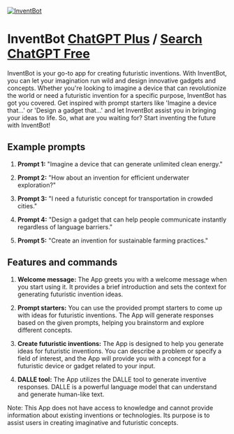 
[![InventBot](https://files.oaiusercontent.com/file-D9uM3kWHUrhKE29GtGOOxfK1?se=2123-10-18T23%3A59%3A03Z&sp=r&sv=2021-08-06&sr=b&rscc=max-age%3D31536000%2C%20immutable&rscd=attachment%3B%20filename%3D1a198537-281d-4498-811f-c8be054f8a09.webp&sig=2yjwJ3UwTJ6Muups8iiMMD7iQjUrQIF8IjzBYpQAXiY%3D)](https://chat.openai.com/g/g-qtqhMFHcq-inventbot)

# InventBot [ChatGPT Plus](https://chat.openai.com/g/g-qtqhMFHcq-inventbot) / [Search ChatGPT Free](https://gptcall.net/index.html#/?search=InventBot)

InventBot is your go-to app for creating futuristic inventions. With InventBot, you can let your imagination run wild and design innovative gadgets and concepts. Whether you're looking to imagine a device that can revolutionize the world or need a futuristic invention for a specific purpose, InventBot has got you covered. Get inspired with prompt starters like 'Imagine a device that...' or 'Design a gadget that...' and let InventBot assist you in bringing your ideas to life. So, what are you waiting for? Start inventing the future with InventBot!

## Example prompts

1. **Prompt 1:** "Imagine a device that can generate unlimited clean energy."

2. **Prompt 2:** "How about an invention for efficient underwater exploration?"

3. **Prompt 3:** "I need a futuristic concept for transportation in crowded cities."

4. **Prompt 4:** "Design a gadget that can help people communicate instantly regardless of language barriers."

5. **Prompt 5:** "Create an invention for sustainable farming practices."

## Features and commands

1. **Welcome message:** The App greets you with a welcome message when you start using it. It provides a brief introduction and sets the context for generating futuristic invention ideas.

2. **Prompt starters:** You can use the provided prompt starters to come up with ideas for futuristic inventions. The App will generate responses based on the given prompts, helping you brainstorm and explore different concepts.

3. **Create futuristic inventions:** The App is designed to help you generate ideas for futuristic inventions. You can describe a problem or specify a field of interest, and the App will provide you with a concept for a futuristic device or gadget related to your input.

4. **DALLE tool:** The App utilizes the DALLE tool to generate inventive responses. DALLE is a powerful language model that can understand and generate human-like text.

Note: This App does not have access to knowledge and cannot provide information about existing inventions or technologies. Its purpose is to assist users in creating imaginative and futuristic concepts.


